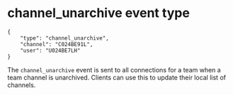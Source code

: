 # channel_unarchive event type

	{
		"type": "channel_unarchive",
		"channel": "C024BE91L",
		"user": "U024BE7LH"
	}

The `channel_unarchive` event is sent to all connections for a team when a
team channel is unarchived. Clients can use this to update their local list
of channels.
